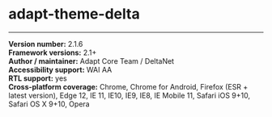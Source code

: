 # adapt-theme-delta

----------------------------
**Version number:**  2.1.6  
**Framework versions:**  2.1+     
**Author / maintainer:** Adapt Core Team / DeltaNet  
**Accessibility support:** WAI AA   
**RTL support:** yes  
**Cross-platform coverage:** Chrome, Chrome for Android, Firefox (ESR + latest version), Edge 12, IE 11, IE10, IE9, IE8, IE Mobile 11, Safari iOS 9+10, Safari OS X 9+10, Opera    
